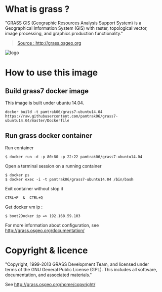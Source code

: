 # What is grass ?

"GRASS GIS (Geographic Resources Analysis Support System) is a Geographical Information System (GIS) with raster, topological vector, image processing, and graphics production functionality."

> [Source : http://grass.osgeo.org ](http://grass.osgeo.org/documentation/first-time-users/)

![logo](http://grass.osgeo.org/uploads/images/logo/grasslogo_vector_small.png)

# How to use this image

## Build grass7 docker image

This image is built under ubuntu 14.04.
```
docker build -t pamtrak06/grass7-ubuntu14.04 https://raw.githubusercontent.com/pamtrak06/grass7-ubuntu14.04/master/Dockerfile
```

## Run grass docker container

Run container
```
$ docker run -d -p 80:80 -p 22:22 pamtrak06/grass7-ubuntu14.04
```

Open a terminal session on a running container
```
$ docker ps
$ docker exec -i -t pamtrak06/grass7-ubuntu14.04 /bin/bash
```

Exit container without stop it
```
CTRL+P  &  CTRL+Q
```

Get docker vm ip : 
```
$ boot2Docker ip => 192.168.59.103
```

For more information about configuration, see http://grass.osgeo.org/documentation/

# Copyright & licence

"Copyright, 1999-2013 GRASS Development Team, and licensed under terms of the GNU General Public License (GPL). This includes all software, documentation, and associated materials."

See http://grass.osgeo.org/home/copyright/
